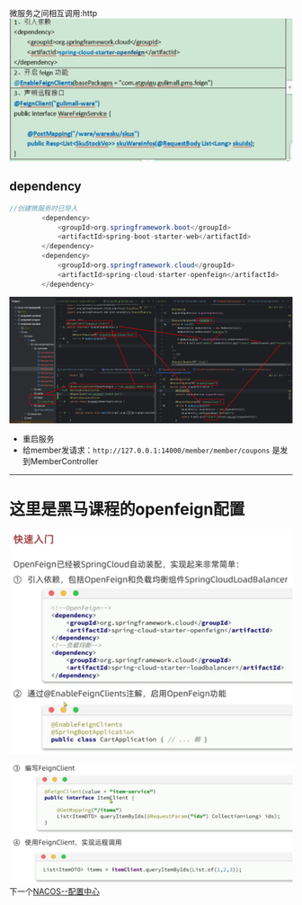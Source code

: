 微服务之间相互调用:http
![Pasted image 20231101150611|500](BEFORE/附件/Pasted%20image%2020231101150611.png)


## dependency
```java
//创建微服务时已导入
        <dependency>
            <groupId>org.springframework.boot</groupId>
            <artifactId>spring-boot-starter-web</artifactId>
        </dependency>
        <dependency>
            <groupId>org.springframework.cloud</groupId>
            <artifactId>spring-cloud-starter-openfeign</artifactId>
        </dependency>
```

![Pasted image 20231101151935](BEFORE/附件/Pasted%20image%2020231101151935.png)

- 重启服务
- 给member发请求：`http://127.0.0.1:14000/member/member/coupons`
	是发到MemberController


------
# 这里是黑马课程的openfeign配置
![Pasted image 20231102162149|500](BEFORE/附件/Pasted%20image%2020231102162149.png)

![Pasted image 20231102162232](BEFORE/附件/Pasted%20image%2020231102162232.png)
下一个[NACOS--配置中心](NACOS--配置中心.md)